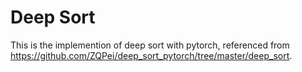 # Deep Sort 

This is the implemention of deep sort with pytorch, referenced from https://github.com/ZQPei/deep_sort_pytorch/tree/master/deep_sort.
